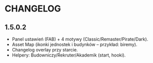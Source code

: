 # CHANGELOG

## 1.5.0.2
- Panel ustawień (FAB) + 4 motywy (Classic/Remaster/Pirate/Dark).
- Asset Map (ikonki jednostek i budynków – przykład: biremy).
- Changelog overlay przy starcie.
- Helpery: Budowniczy/Rekruter/Akademik (start, hooki).
